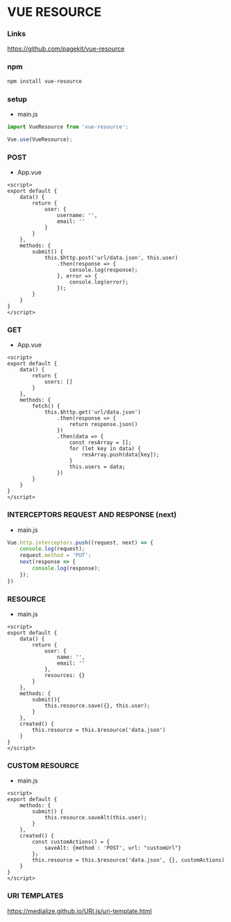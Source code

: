 # VUE RESOURCE #
### Links ###
https://github.com/pagekit/vue-resource
### npm ###
```bash
npm install vue-resource
```

### setup ###
* main.js
```javascript
import VueResource from 'vue-resource';

Vue.use(VueResource);
```

### POST ###
* App.vue
```vue
<script>
export default {
    data() {
        return { 
            user: {
                username: '', 
                email: ''
            }
        }
    },
    methods: {
        submit() {
            this.$http.post('url/data.json', this.user)
                .then(response => {
                    console.log(response);
                }, error => {
                    console.log(error);
                }); 
        }
    }   
}
</script>
```

### GET ###
* App.vue
```vue
<script>
export default {
    data() {
        return { 
            users: []
        }
    },
    methods: {
        fetch() {
            this.$http.get('url/data.json')
                .then(response => {
                    return response.json()
                })
                .then(data => {
                    const resArray = [];
                    for (let key in data) {
                        resArray.push(data[key]);
                    }   
                    this.users = data;
                })      
        }
    }   
}
</script>
```

### INTERCEPTORS REQUEST AND RESPONSE (next) ###
* main.js
```javascript
Vue.http.interceptors.push((request, next) => {
    console.log(request);
    request.method = 'PUT';
    next(response => {
        console.log(response);
    });
})
```

### RESOURCE ###
* main.js  
```vue
<script>
export default {
    data() {
        return { 
            user: {
                name: '', 
                email: ''
            },
            resources: {}
        }
    },
    methods: {
        submit(){
            this.resource.save({}, this.user);
        }   
    },
    created() {
        this.resource = this.$resource('data.json')
    }   
}
</script>
```

### CUSTOM RESOURCE ###
* main.js  
```vue
<script>
export default {
    methods: {
        submit() {
            this.resource.saveAlt(this.user);
        }
    },
    created() {
        const customActions() = {
            saveAlt: {method : 'POST', url: "customUrl"}
        };           
        this.resource = this.$resource('data.json', {}, customActions)
    }   
}
</script>
```

### URI TEMPLATES ###
https://medialize.github.io/URI.js/uri-template.html